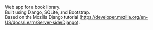 Web app for a book library.<br/>
Built using Django, SQLite, and Bootstrap.<br/>
Based on the Mozilla Django tutorial (https://developer.mozilla.org/en-US/docs/Learn/Server-side/Django).
